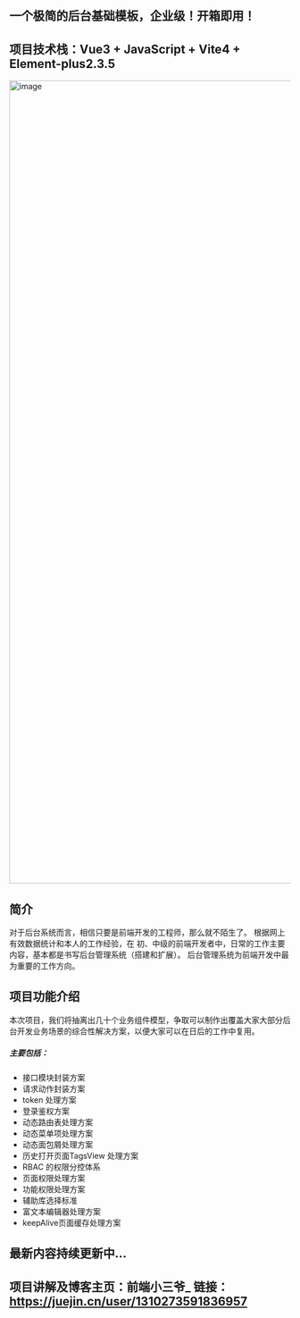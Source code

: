 
## 一个极简的后台基础模板，企业级！开箱即用！

## 项目技术栈：Vue3 + JavaScript + Vite4 + Element-plus2.3.5
<img width="1438" alt="image" src="https://github.com/wudengyao/admin_vue3_vite/assets/9073383/d6cd923c-3119-4258-a8e2-089a502e6984">


## 简介
对于后台系统而言，相信只要是前端开发的工程师，那么就不陌生了。
根据网上有效数据统计和本人的工作经验，在 初、中级的前端开发者中，日常的工作主要内容，基本都是书写后台管理系统（搭建和扩展）。
后台管理系统为前端开发中最为重要的工作方向。

## 项目功能介绍
本次项目，我们将抽离出几十个业务组件模型，争取可以制作出覆盖大家大部分后台开发业务场景的综合性解决方案，以便大家可以在日后的工作中复用。

##### 主要包括：

- 接口模块封装方案
- 请求动作封装方案
- token 处理方案
- 登录鉴权方案
- 动态路由表处理方案
- 动态菜单项处理方案
- 动态面包屑处理方案
- 历史打开页面TagsView 处理方案
- RBAC 的权限分控体系
- 页面权限处理方案
- 功能权限处理方案
- 辅助库选择标准
- 富文本编辑器处理方案
- keepAlive页面缓存处理方案

## 最新内容持续更新中...

## 项目讲解及博客主页：前端小三爷_  链接：https://juejin.cn/user/1310273591836957



